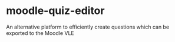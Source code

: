 moodle-quiz-editor
==================

An alternative platform to efficiently create questions which can be exported to the Moodle VLE
